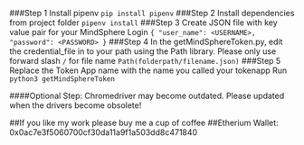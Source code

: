 ###Step 1
Install pipenv
`pip install pipenv`
###Step 2
Install dependencies from project folder
`pipenv install`
###Step 3
Create JSON file with key value pair for your MindSphere Login
`{
  "user_name": <USERNAME>,
  "password": <PASSWORD>
}`
###Step 4
In the getMindSphereToken.py, edit the credential_file in to your path using the Path library. Please only use forward slash `/` for file name
`Path(folderpath/filename.json)`
###Step 5
Replace the Token App name with the name you called your tokenapp
Run `python3 getMindSphereToken`

####Optional Step:
Chromedriver may become outdated. Please updated when the drivers become obsolete!

##If you like my work please buy me a cup of coffee
##Etherium Wallet: 0x0ac7e3f5060700cf30da11a9f1a503dd8c471840